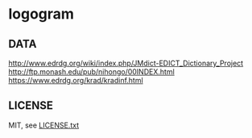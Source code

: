 
# logogram


## DATA

http://www.edrdg.org/wiki/index.php/JMdict-EDICT_Dictionary_Project
http://ftp.monash.edu/pub/nihongo/00INDEX.html
https://www.edrdg.org/krad/kradinf.html


## LICENSE

MIT, see [LICENSE.txt](LICENSE.txt)

